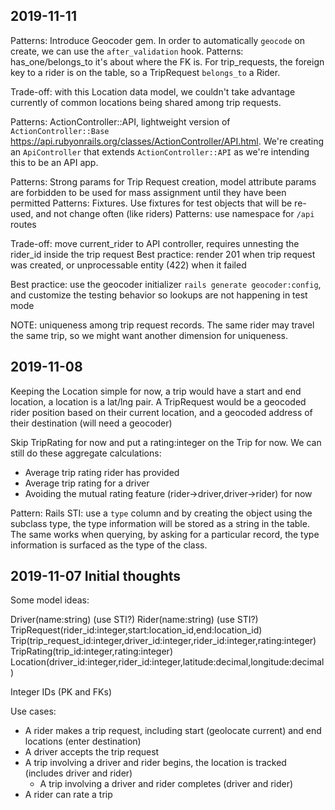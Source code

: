 ## 2019-11-11

Patterns: Introduce Geocoder gem. In order to automatically `geocode` on create, we can use the `after_validation` hook.
Patterns: has_one/belongs_to it's about where the FK is. For trip_requests, the foreign key to a rider is on the table, so a TripRequest `belongs_to` a Rider.

Trade-off: with this Location data model, we couldn't take advantage currently of common locations being shared among trip requests.

Patterns: ActionController::API, lightweight version of `ActionController::Base` <https://api.rubyonrails.org/classes/ActionController/API.html>. We're creating an `ApiController` that extends `ActionController::API` as we're intending this to be an API app.

Patterns: Strong params for Trip Request creation, model attribute params are forbidden to be used for mass assignment until they have been permitted
Patterns: Fixtures. Use fixtures for test objects that will be re-used, and not change often (like riders)
Patterns: use namespace for `/api` routes

Trade-off: move current_rider to API controller, requires unnesting the rider_id inside the trip request
Best practice: render 201 when trip request was created, or unprocessable entity (422) when it failed

Best practice: use the geocoder initializer `rails generate geocoder:config`, and customize the testing behavior so lookups are not happening in test mode

NOTE: uniqueness among trip request records. The same rider may travel the same trip, so we might want another dimension for uniqueness.

## 2019-11-08

Keeping the Location simple for now, a trip would have a start and end location,
a location is a lat/lng pair. A TripRequest would be a geocoded rider position based
on their current location, and a geocoded address of their destination (will need a geocoder)

Skip TripRating for now and put a rating:integer on the Trip for now. We can still do these aggregate calculations:
* Average trip rating rider has provided
* Average trip rating for a driver
* Avoiding the mutual rating feature (rider->driver,driver->rider) for now


Pattern: Rails STI: use a `type` column and by creating the object using the subclass type, the type information will be stored as a string in the table.
The same works when querying, by asking for a particular record, the type information is surfaced as the type of the class.


## 2019-11-07 Initial thoughts

Some model ideas:

Driver(name:string) (use STI?)
Rider(name:string) (use STI?)
TripRequest(rider_id:integer,start:location_id,end:location_id)
Trip(trip_request_id:integer,driver_id:integer,rider_id:integer,rating:integer)
TripRating(trip_id:integer,rating:integer)
Location(driver_id:integer,rider_id:integer,latitude:decimal,longitude:decimal)

Integer IDs (PK and FKs)


Use cases:

* A rider makes a trip request, including start (geolocate current) and end locations (enter destination)
* A driver accepts the trip request
* A trip involving a driver and rider begins, the location is tracked (includes driver and rider)
  * A trip involving a driver and rider completes (driver and rider)
* A rider can rate a trip

